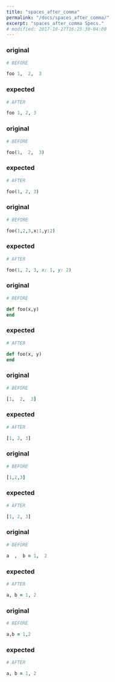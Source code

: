 ```yaml
---
title: "spaces_after_comma"
permalink: "/docs/spaces_after_comma/"
excerpt: "spaces_after_comma Specs."
# modified: 2017-10-27T16:25:30-04:00
---
```

### original
```ruby
# BEFORE

foo 1,  2,  3

```
### expected
```ruby
# AFTER

foo 1, 2, 3

```
### original
```ruby
# BEFORE

foo(1,  2,  3)

```
### expected
```ruby
# AFTER

foo(1, 2, 3)

```
### original
```ruby
# BEFORE

foo(1,2,3,x:1,y:2)

```
### expected
```ruby
# AFTER

foo(1, 2, 3, x: 1, y: 2)

```
### original
```ruby
# BEFORE

def foo(x,y)
end

```
### expected
```ruby
# AFTER

def foo(x, y)
end

```
### original
```ruby
# BEFORE

[1,  2,  3]

```
### expected
```ruby
# AFTER

[1, 2, 3]

```
### original
```ruby
# BEFORE

[1,2,3]

```
### expected
```ruby
# AFTER

[1, 2, 3]

```
### original
```ruby
# BEFORE

a  ,  b = 1,  2

```
### expected
```ruby
# AFTER

a, b = 1, 2

```
### original
```ruby
# BEFORE

a,b = 1,2

```
### expected
```ruby
# AFTER

a, b = 1, 2

```
